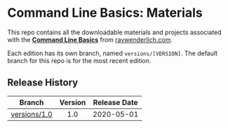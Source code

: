# Command Line Basics: Materials

This repo contains all the downloadable materials and projects associated with the **[Command Line Basics](https://www.raywenderlich.com/4729-command-line-basics)** from [raywenderlich.com](https://www.raywenderlich.com).

Each edition has its own branch, named `versions/[VERSION]`. The default branch for this repo is for the most recent edition.

## Release History

| Branch                                                                                 | Version | Release Date |
| -------------------------------------------------------------------------------------- |:-------:|:------------:|
| [versions/1.0](https://github.com/raywenderlich/video-clb-materials/tree/versions/1.0) | 1.0     | 2020-05-01   |
